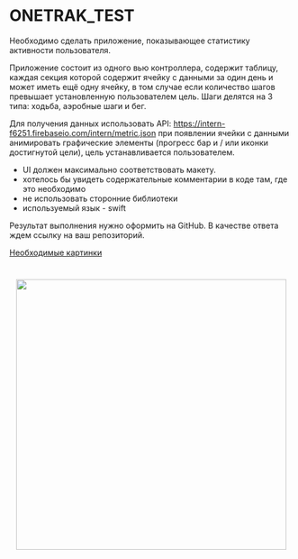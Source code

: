 # ONETRAK_TEST

Необходимо сделать приложение, показывающее статистику активности пользователя.

Приложение состоит из одного вью контроллера, содержит таблицу, каждая секция которой содержит ячейку с данными за один день и может иметь ещё одну ячейку, в том случае если количество шагов превышает установленную пользователем цель. Шаги делятся на 3 типа: ходьба, аэробные шаги и бег.

Для получения данных использовать API: https://intern-f6251.firebaseio.com/intern/metric.json
при появлении ячейки с данными анимировать графические элементы (прогресс бар и / или иконки достигнутой цели), цель устанавливается пользователем.

- UI должен максимально соответствовать макету.
- хотелось бы увидеть содержательные комментарии в коде там, где это необходимо
- не использовать сторонние библиотеки
- используемый язык - swift

Результат выполнения нужно оформить на GitHub. В качестве ответа ждем ссылку на ваш репозиторий.

<a href="https://github.com/PreppyLLC/ONETRAK_iOS_TEST/blob/master/image_assets.zip">Необходимые картинки</a>
#
<p align="center">
  <img src="https://s3.eu-central-1.amazonaws.com/onetrak/static/ios_test_task/canvas2.png" width="480">
</p>

